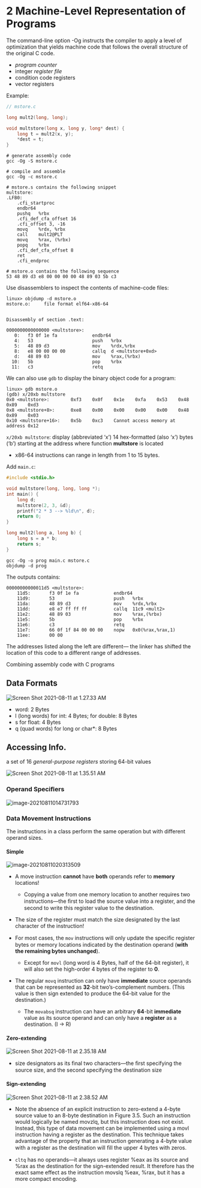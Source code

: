 # 2 Machine-Level Representation of Programs

The command-line option -Og instructs the compiler to apply a level of optimization that yields machine code that follows the overall structure of the original C code.

- *program counter*
- integer *register file*
- condition code registers
- vector registers

Example:

```c
// mstore.c

long mult2(long, long);

void multstore(long x, long y, long* dest) {
    long t = mult2(x, y);
    *dest = t;
}
```

```shell
# generate assembly code
gcc -Og -S mstore.c

# compile and assemble
gcc -Og -c mstore.c
```

```assembly
# mstore.s contains the following snippet
multstore:
.LFB0:
	.cfi_startproc
	endbr64
	pushq	%rbx
	.cfi_def_cfa_offset 16
	.cfi_offset 3, -16
	movq	%rdx, %rbx
	call	mult2@PLT
	movq	%rax, (%rbx)
	popq	%rbx
	.cfi_def_cfa_offset 8
	ret
	.cfi_endproc
```

```
# mstore.o contains the following sequence
53 48 89 d3 e8 00 00 00 00 48 89 03 5b c3
```

Use disassemblers to inspect the contents of machine-code files:

```shell
linux> objdump -d mstore.o
mstore.o:     file format elf64-x86-64


Disassembly of section .text:

0000000000000000 <multstore>:
   0:   f3 0f 1e fa             endbr64 
   4:   53                      push   %rbx
   5:   48 89 d3                mov    %rdx,%rbx
   8:   e8 00 00 00 00          callq  d <multstore+0xd>
   d:   48 89 03                mov    %rax,(%rbx)
  10:   5b                      pop    %rbx
  11:   c3                      retq
```

We can also use `gdb` to display the binary object code for a program:

```
linux> gdb mstore.o
(gdb) x/20xb multstore
0x0 <multstore>:        0xf3    0x0f    0x1e    0xfa    0x53    0x48    0x89    0xd3
0x8 <multstore+8>:      0xe8    0x00    0x00    0x00    0x00    0x48    0x89    0x03
0x10 <multstore+16>:    0x5b    0xc3    Cannot access memory at address 0x12
```

`x/20xb multstore`: display (abbreviated ‘x’) 14 hex-formatted (also ‘x’) bytes (‘b’) starting at the address where function **multstore** is located

- x86-64 instructions can range in length from 1 to 15 bytes.

Add `main.c`:

```c
#include <stdio.h>

void multstore(long, long, long *);
int main() {
    long d;
    multstore(2, 3, &d);
    printf("2 * 3 --> %ld\n", d);
    return 0;
}

long mult2(long a, long b) {
    long s = a * b;
    return s;
}
```

```shell
gcc -Og -o prog main.c mstore.c
objdump -d prog
```

The outputs contains:

```assembly
00000000000011d5 <multstore>:
    11d5:       f3 0f 1e fa             endbr64 
    11d9:       53                      push   %rbx
    11da:       48 89 d3                mov    %rdx,%rbx
    11dd:       e8 e7 ff ff ff          callq  11c9 <mult2>
    11e2:       48 89 03                mov    %rax,(%rbx)
    11e5:       5b                      pop    %rbx
    11e6:       c3                      retq   
    11e7:       66 0f 1f 84 00 00 00    nopw   0x0(%rax,%rax,1)
    11ee:       00 00
```

The addresses listed along the left are different— the linker has shifted the location of this code to a different range of addresses.

Combining assembly code with C programs

## Data Formats

![Screen Shot 2021-08-11 at 1.27.33 AM](2%20Machine-Level%20Representation%20of%20Programs.assets/Screen%20Shot%202021-08-11%20at%201.27.33%20AM.png)

- word: 2 Bytes
- l (long words) for int: 4 Bytes; for double: 8 Bytes
- s for float: 4 Bytes
- q (quad words) for long or char\*: 8 Bytes

## Accessing Info.

a set of 16 *general-purpose registers* storing 64-bit values

![Screen Shot 2021-08-11 at 1.35.51 AM](2%20Machine-Level%20Representation%20of%20Programs.assets/Screen%20Shot%202021-08-11%20at%201.35.51%20AM.png)

### Operand Speciﬁers

![image-20210811014731793](2%20Machine-Level%20Representation%20of%20Programs.assets/image-20210811014731793.png)

### Data Movement Instructions

The instructions in a class perform the same operation but with different operand sizes.

#### Simple

![image-20210811020313509](2%20Machine-Level%20Representation%20of%20Programs.assets/image-20210811020313509.png)

- A move instruction **cannot** have **both** operands refer to **memory** locations!
    - Copying a value from one memory location to another requires two instructions—the ﬁrst to load the source value into a register, and the second to write this register value to the destination.
- The size of the register must match the size designated by the last character of the instruction!
- For most cases, the `mov` instructions will only update the speciﬁc register bytes or memory locations indicated by the destination operand (**with the remaining bytes unchanged**).
    - Except for `movl` (long word is 4 Bytes, half of the 64-bit register), it will also set the high-order 4 bytes of the register to **0**.

- The regular `movq` instruction can only have **immediate** source operands that can be represented as **32**-bit two’s-complement numbers. (This value is then sign extended to produce the 64-bit value for the destination.)
    - The `movabsq` instruction can have an arbitrary **64**-bit **immediate** value as its source operand and can only have a **register** as a destination. (I → R)

#### Zero-extending

![Screen Shot 2021-08-11 at 2.35.18 AM](2%20Machine-Level%20Representation%20of%20Programs.assets/Screen%20Shot%202021-08-11%20at%202.35.18%20AM.png)

- size designators as its ﬁnal two characters—the ﬁrst specifying the source size, and the second specifying the destination size

#### Sign-extending

![Screen Shot 2021-08-11 at 2.38.52 AM](2%20Machine-Level%20Representation%20of%20Programs.assets/Screen%20Shot%202021-08-11%20at%202.38.52%20AM.png)

- Note the absence of an explicit instruction to zero-extend a 4-byte source value to an 8-byte destination in Figure 3.5. Such an instruction would logically be named movzlq, but this instruction does not exist. Instead, this type of data movement can be implemented using a movl instruction having a register as the destination. This technique takes advantage of the property that an instruction generating a 4-byte value with a register as the destination will ﬁll the upper 4 bytes with zeros.

- `cltq` has no operands—it always uses register %eax as its source and %rax as the destination for the sign-extended result. It therefore has the exact same effect as the instruction movslq %eax, %rax, but it has a more compact encoding.

